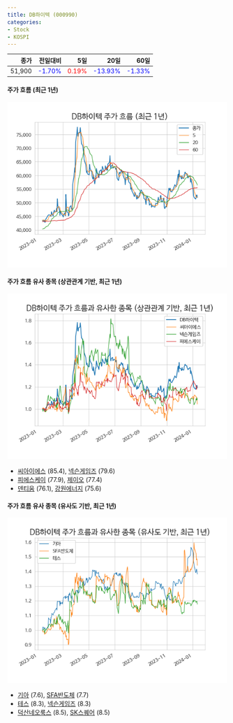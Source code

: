 ```yaml
---
title: DB하이텍 (000990)
categories:
- Stock
- KOSPI
---
```


|종가|전일대비|5일|20일|60일|
|---:|-------:|--:|---:|---:|
|51,900|<span style="color: blue">-1.70%</span>|<span style="color: red">0.19%</span>|<span style="color: blue">-13.93%</span>|<span style="color: blue">-1.33%</span>|

<!-- more -->

#### 주가 흐름 (최근 1년)
![000990](/assets/images/stock/000990.png)


#### 주가 흐름 유사 종목 (상관관계 기반, 최근 1년)
![000990](/assets/images/stock/000990_corr.png)
- [씨아이에스](/222080/) (85.4), [넥슨게임즈](/225570/) (79.6)
- [피에스케이](/319660/) (77.9), [제이오](/418550/) (77.4)
- [덴티움](/145720/) (76.1), [강원에너지](/114190/) (75.6)


#### 주가 흐름 유사 종목 (유사도 기반, 최근 1년)
![000990](/assets/images/stock/000990_sim.png)
- [기아](/000270/) (7.6), [SFA반도체](/036540/) (7.7)
- [테스](/095610/) (8.3), [넥슨게임즈](/225570/) (8.3)
- [덕산네오룩스](/213420/) (8.5), [SK스퀘어](/402340/) (8.5)